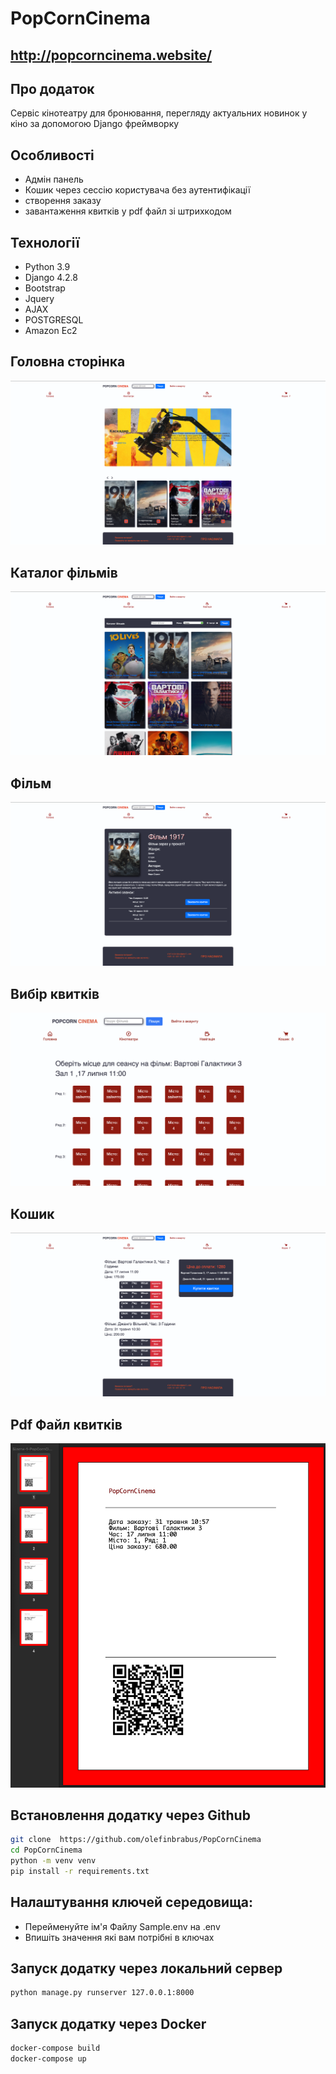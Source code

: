 # PopCornCinema
## http://popcorncinema.website/

## Про додаток
Сервіс кінотеатру для бронювання, перегляду актуальних новинок у кіно
за допомогою Django фреймворку 

## Особливості
- Адмін панель
- Кошик через сессію користувача без аутентифікації
- створення заказу
- завантаження квитків у pdf файл зі штрихкодом

## Технології
- Python 3.9 
- Django 4.2.8
- Bootstrap 
- Jquery
- AJAX
- POSTGRESQL
- Amazon Ec2

## Головна сторінка
![plot](PopCornCinema/demo_img/demo_img1.png)
## Каталог фільмів
![plot](PopCornCinema/demo_img/demo_img2.png)
## Фільм
![plot](PopCornCinema/demo_img/demo_img3.png)
## Вибір квитків
![plot](PopCornCinema/demo_img/demo_img4.png)
## Кошик
![plot](PopCornCinema/demo_img/demo_img5.png)
## Pdf Файл квитків
![plot](PopCornCinema/demo_img/demo_img6.png)



## Встановлення додатку через Github
```bash
git clone  https://github.com/olefinbrabus/PopCornCinema
cd PopCornCinema
python -m venv venv
pip install -r requirements.txt
```

## Налаштування ключей середовища:
- Перейменуйте ім'я Файлу Sample.env на .env
- Впишіть значення які вам потрібні в ключах

## Запуск додатку через локальний сервер
```bash
python manage.py runserver 127.0.0.1:8000
```

## Запуск додатку через Docker
```bash
docker-compose build
docker-compose up
```

